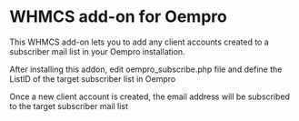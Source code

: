 WHMCS add-on for Oempro
============

This WHMCS add-on lets you to add any client accounts created to a subscriber mail list in your Oempro installation.

After installing this addon, edit oempro_subscribe.php file and define the ListID of the target subscriber list in Oempro

Once a new client account is created, the email address will be subscribed to the target subscriber mail list
